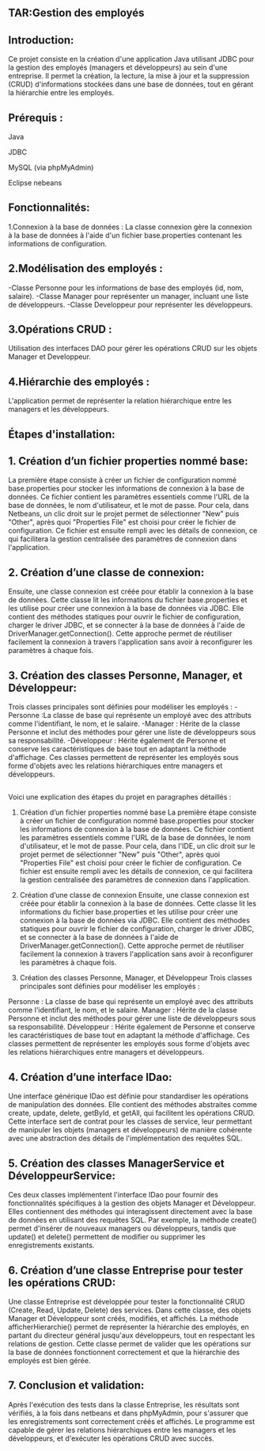 ## TAR:Gestion des employés
## Introduction: 
Ce projet consiste en la création d'une application Java utilisant JDBC pour la gestion des employés (managers et développeurs) au sein d'une entreprise. Il permet la création, la lecture, la mise à jour et la suppression (CRUD) d'informations stockées dans une base de données, tout en gérant la hiérarchie entre les employés.

##  Prérequis :
Java

JDBC

MySQL (via phpMyAdmin)

Eclipse nebeans

## Fonctionnalités:
1.Connexion à la base de données : La classe connexion gère la connexion à la base de données à l'aide d'un fichier base.properties contenant les informations de configuration.
## 2.Modélisation des employés :
-Classe Personne pour les informations de base des employés (id, nom, salaire).
-Classe Manager pour représenter un manager, incluant une liste de développeurs.
-Classe Developpeur pour représenter les développeurs.
## 3.Opérations CRUD :
Utilisation des interfaces DAO pour gérer les opérations CRUD sur les objets Manager et Developpeur.
## 4.Hiérarchie des employés :
L'application permet de représenter la relation hiérarchique entre les managers et les développeurs.

## Étapes d'installation:
## 1. Création d’un fichier properties nommé base:
La première étape consiste à créer un fichier de configuration nommé base.properties pour stocker les informations de connexion à la base de données. Ce fichier contient les paramètres essentiels comme l'URL de la base de données, le nom d'utilisateur, et le mot de passe. Pour cela, dans Netbeans, un clic droit sur le projet permet de sélectionner "New" puis "Other", après quoi "Properties File" est choisi pour créer le fichier de configuration. Ce fichier est ensuite rempli avec les détails de connexion, ce qui facilitera la gestion centralisée des paramètres de connexion dans l'application.
## 2. Création d’une classe de connexion:
Ensuite, une classe connexion est créée pour établir la connexion à la base de données. Cette classe lit les informations du fichier base.properties et les utilise pour créer une connexion à la base de données via JDBC. Elle contient des méthodes statiques pour ouvrir le fichier de configuration, charger le driver JDBC, et se connecter à la base de données à l'aide de DriverManager.getConnection(). Cette approche permet de réutiliser facilement la connexion à travers l'application sans avoir à reconfigurer les paramètres à chaque fois.
## 3. Création des classes Personne, Manager, et Développeur:
Trois classes principales sont définies pour modéliser les employés :
-Personne :La classe de base qui représente un employé avec des attributs comme l'identifiant, le nom, et le salaire.
-Manager : Hérite de la classe Personne et inclut des méthodes pour gérer une liste de développeurs sous sa responsabilité.
-Développeur : Hérite également de Personne et conserve les caractéristiques de base tout en adaptant la méthode d'affichage.
Ces classes permettent de représenter les employés sous forme d'objets avec les relations hiérarchiques entre managers et développeurs.
## 
Voici une explication des étapes du projet en paragraphes détaillés :

1. Création d’un fichier properties nommé base
La première étape consiste à créer un fichier de configuration nommé base.properties pour stocker les informations de connexion à la base de données. Ce fichier contient les paramètres essentiels comme l'URL de la base de données, le nom d'utilisateur, et le mot de passe. Pour cela, dans l'IDE, un clic droit sur le projet permet de sélectionner "New" puis "Other", après quoi "Properties File" est choisi pour créer le fichier de configuration. Ce fichier est ensuite rempli avec les détails de connexion, ce qui facilitera la gestion centralisée des paramètres de connexion dans l'application.

2. Création d’une classe de connexion
Ensuite, une classe connexion est créée pour établir la connexion à la base de données. Cette classe lit les informations du fichier base.properties et les utilise pour créer une connexion à la base de données via JDBC. Elle contient des méthodes statiques pour ouvrir le fichier de configuration, charger le driver JDBC, et se connecter à la base de données à l'aide de DriverManager.getConnection(). Cette approche permet de réutiliser facilement la connexion à travers l'application sans avoir à reconfigurer les paramètres à chaque fois.

3. Création des classes Personne, Manager, et Développeur
Trois classes principales sont définies pour modéliser les employés :

Personne : La classe de base qui représente un employé avec des attributs comme l'identifiant, le nom, et le salaire.
Manager : Hérite de la classe Personne et inclut des méthodes pour gérer une liste de développeurs sous sa responsabilité.
Développeur : Hérite également de Personne et conserve les caractéristiques de base tout en adaptant la méthode d'affichage.
Ces classes permettent de représenter les employés sous forme d'objets avec les relations hiérarchiques entre managers et développeurs.

## 4. Création d’une interface IDao:
Une interface générique IDao est définie pour standardiser les opérations de manipulation des données. Elle contient des méthodes abstraites comme create, update, delete, getById, et getAll, qui facilitent les opérations CRUD. Cette interface sert de contrat pour les classes de service, leur permettant de manipuler les objets (managers et développeurs) de manière cohérente avec une abstraction des détails de l'implémentation des requêtes SQL.
## 5. Création des classes ManagerService et DéveloppeurService:
Ces deux classes implémentent l'interface IDao pour fournir des fonctionnalités spécifiques à la gestion des objets Manager et Développeur. Elles contiennent des méthodes qui interagissent directement avec la base de données en utilisant des requêtes SQL. Par exemple, la méthode create() permet d'insérer de nouveaux managers ou développeurs, tandis que update() et delete() permettent de modifier ou supprimer les enregistrements existants.
## 6. Création d’une classe Entreprise pour tester les opérations CRUD:
Une classe Entreprise est développée pour tester la fonctionnalité CRUD (Create, Read, Update, Delete) des services. Dans cette classe, des objets Manager et Développeur sont créés, modifiés, et affichés. La méthode afficherHierarchie() permet de représenter la hiérarchie des employés, en partant du directeur général jusqu'aux développeurs, tout en respectant les relations de gestion. Cette classe permet de valider que les opérations sur la base de données fonctionnent correctement et que la hiérarchie des employés est bien gérée.
## 7. Conclusion et validation:
Après l'exécution des tests dans la classe Entreprise, les résultats sont vérifiés, à la fois dans netbeans et dans phpMyAdmin, pour s'assurer que les enregistrements sont correctement créés et affichés. Le programme est capable de gérer les relations hiérarchiques entre les managers et les développeurs, et d'exécuter les opérations CRUD avec succès.
